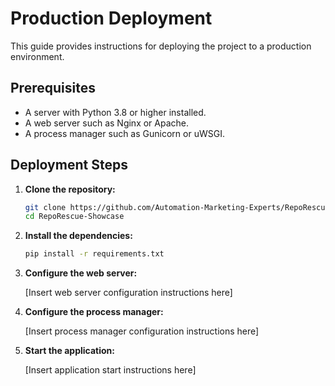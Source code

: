 # Production Deployment

This guide provides instructions for deploying the project to a production environment.

## Prerequisites

- A server with Python 3.8 or higher installed.
- A web server such as Nginx or Apache.
- A process manager such as Gunicorn or uWSGI.

## Deployment Steps

1. **Clone the repository:**

   ```bash
   git clone https://github.com/Automation-Marketing-Experts/RepoRescue-Showcase.git
   cd RepoRescue-Showcase
   ```

2. **Install the dependencies:**

   ```bash
   pip install -r requirements.txt
   ```

3. **Configure the web server:**

   [Insert web server configuration instructions here]

4. **Configure the process manager:**

   [Insert process manager configuration instructions here]

5. **Start the application:**

   [Insert application start instructions here]

